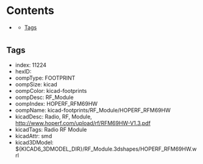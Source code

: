 



Contents
========

* [](#)
	* [Tags](#tags)

# 

## Tags

- index: 11224
- hexID: 
- oompType: FOOTPRINT
- oompSize: kicad
- oompColor: kicad-footprints
- oompDesc: RF_Module
- oompIndex: HOPERF_RFM69HW
- oompName: kicad-footprints/RF_Module/HOPERF_RFM69HW
- kicadDesc: Radio, RF, Module, http://www.hoperf.com/upload/rf/RFM69HW-V1.3.pdf
- kicadTags: Radio RF Module
- kicadAttr: smd
- kicad3DModel: ${KICAD6_3DMODEL_DIR}/RF_Module.3dshapes/HOPERF_RFM69HW.wrl
